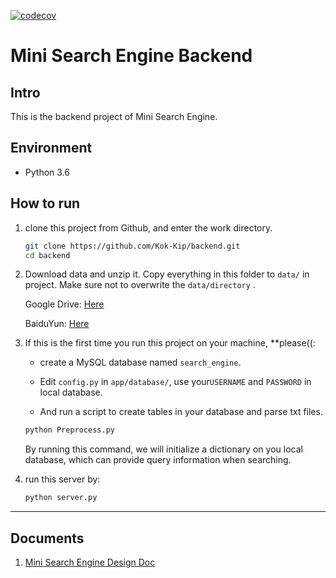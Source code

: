 [![codecov](https://codecov.io/gh/Kok-Kip/backend/branch/master/graph/badge.svg)](https://codecov.io/gh/Kok-Kip/backend)
# Mini Search Engine Backend

## Intro

This is the backend project of Mini Search Engine.

## Environment

+ Python 3.6

## How to run

1. clone this project from Github, and enter the work directory.

   ```bash
   git clone https://github.com/Kok-Kip/backend.git
   cd backend
   ```
   
2. Download data and unzip it. Copy everything in this folder to `data/` in project. Make sure not to overwrite the `data/directory` .

   Google Drive: [Here](https://drive.google.com/open?id=1Y72TnaaSDWhSPBSQmMD4TjNzgO3JNf-f)
   
   BaiduYun: [Here](https://pan.baidu.com/s/1UcqWrrHqSU7azxWdeviJjg)

3. If this is the first time you run this project on your machine, **please((:

   + create a MySQL database named `search_engine`. 

   + Edit `config.py` in `app/database/`, use your`USERNAME` and `PASSWORD` in local database.

   + And run a script to create tables in your database and parse txt files.

   ```bash
   python Preprocess.py
   ```

   By running this command, we will initialize a dictionary on you local database, which can provide query information when searching.

4. run this server by:

   ```bash
   python server.py
   ```

---

## Documents

1. [Mini Search Engine Design Doc](https://github.com/leungyukshing/SearchEngine/blob/master/backend/Mini%20Search%20Engine%20Design%20Doc.md)

